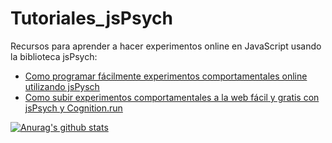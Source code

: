 # Tutoriales_jsPsych

Recursos para aprender a hacer experimentos online en JavaScript usando la biblioteca jsPsych:

* [Como programar fácilmente experimentos comportamentales online utilizando jsPysch](https://medium.com/@gjuantorena/como-programar-f%C3%A1cilmente-experimentos-comportamentales-online-utilizando-jspysch-2a9d5c8c3b5)  
* [Como subir experimentos comportamentales a la web fácil y gratis con jsPsych y Cognition.run]( https://medium.com/@gjuantorena/como-subir-experimentos-comportamentales-a-la-web-f%C3%A1cil-y-gratis-con-jspsych-y-cognition-run-c8631a3fccb7) 

[![Anurag's github stats](https://github-readme-stats.vercel.app/api?username=GEJ1)](https://github.com/anuraghazra/github-readme-stats)

